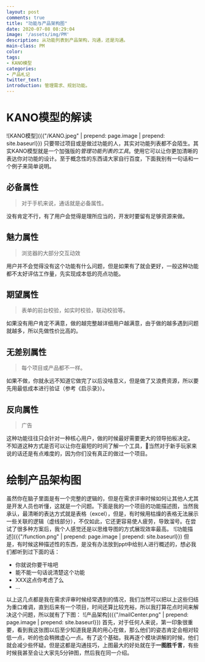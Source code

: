 ```yaml
---
layout: post
comments: true
title: "功能与产品架构图"
date: 2020-07-08 08:29:04
image: '/assets/img/PM'
description: 从功能列表到产品架构，沟通，还是沟通。
main-class: PM
color:
tags:
- KANO模型
categories: 
- 产品札记
twitter_text:
introduction: 管理需求、规划功能。
---
```


# KANO模型的解读
![KANO模型]({{"/KANO.jpeg" | prepend: page.image | prepend: site.baseurl}})
只要带过项目或是做过功能的人，其实对功能列表都不会陌生。其实KANO模型就是一个加强版的*管理功能列表的工具*。使用它可以让你更加清晰的表达你对功能的设计。至于概念性的东西请大家自行百度，下面我别有一句话和一个例子来简单说明。
## 必备属性
> 对于手机来说，通话就是必备属性。  

没有肯定不行，有了用户会觉得是理所应当的，开发时要留有足够资源来做。
## 魅力属性
> 浏览器的大部分交互动效  

用户并不会觉得没有这个功能有什么问题，但是如果有了就会更好，一般这种功能都不太好评估工作量，先实现成本低的亮点功能。
## 期望属性
> 表单的前台校验，如实时校验，联动校验等。  

如果没有用户肯定不满意，做的越完整越详细用户越满意，由于做的越多遇到问题就越多，所以先做性价比高的。
## 无差别属性
> 每个项目或产品都不一样。  

如果不做，你就永远不知道它做完了以后没啥意义，但是做了又浪费资源，所以要先用最低成本进行验证（参考《启示录》）。
## 反向属性
> 广告  

这种功能往往只会针对一种核心用户，做的时候最好需要更大的领导拍板决定。  
不知道这种方式是否可以让你在最短的时间了解一个工具，当然对于新手玩家来说的话还是有点难度的，因为你们没有真正的做过一个项目。
# 绘制产品架构图
虽然你在脑子里面是有一个完整的逻辑的，但是在需求评审时候如何让其他人尤其是开发人员也听懂，这就是一个问题。下面是我的一个项目的功能描述图，当然我承认，最清晰的表达方式就是表格（excel），但是，有时候用枯燥的表格无法展示一些关联的逻辑（虚线部分），不仅如此，它还更容易使人疲劳，导致溜号。在尝试了很多种方案后，我个人感觉还是以思维导图的方式展现效率最高。
![功能描述]({{"/function.png" | prepend: page.image | prepend: site.baseurl}})
但是，有时候这种描述性的东西，是没有办法放到ppt中给别人进行概述的，想必我们都听到过下面的话：
* 你就说你要干啥吧
* 能不能一句话说清楚这个功能
* XXX这点你考虑了么
* ...  

以上这几点都是我在需求评审时候经常遇到的情况，我们当然可以把以上这些归结为重口难调，直到后来有一个项目，时间还算比较充裕，所以我打算花点时间来解决这个问题，所以就有了下图：
![产品架构]({{"/mailCenter.png" | prepend: page.image | prepend: site.baseurl}})
首先，对于任何人来说，第一印象很重要，看到我这张图以后至少知道我是真的用心在做，那么他们的姿态肯定会相对较低一点，听的也会稍微虚心一点。有了这个基础，我再逐个模块讲解的时候，他们就会减少些怀疑。但是这都是沟通技巧，上图最大的好处就在于**一图胜千言**，有些时候我甚至会让大家先5分钟图，然后我在同一介绍。




